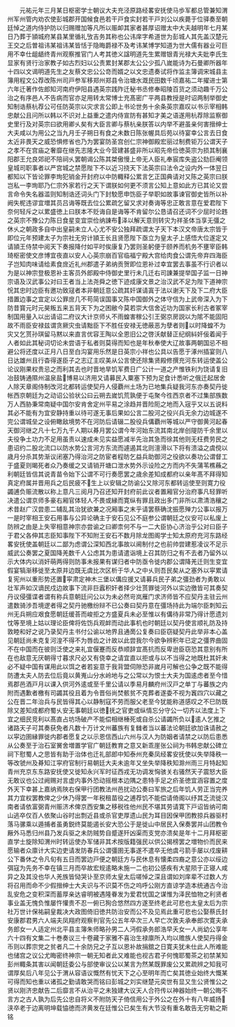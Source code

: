 <!-- { "loadSidebar": true } -->
　　元祐元年三月某日枢密学士朝议大夫充泾原路经畧安抚使马歩军都总管兼知渭州军州管内劝农使彭城郡开国候食邑若干戸食实封若干戸刘公以疾薨于位驿奏至朝廷悼之道内侍护防以归赐赠加等凡所以赈卹其家者甚厚诏赠太中大夫越明年七月某日乃葬于頴城府某县某里循礼攷吉务其称也公讳庠字希道世为彭城人其先盖汉楚元王交之后曽祖讳某祖讳某皆恬于隐晦爵禄不及考讳某博学知道为世大儒有器业可巨用不幸仕龃龉终青州观察推官门人考其徳义諡明道先生累赠银青光禄大夫妣李氏生显家有贤行治家教子如古烈妇以公责累封某郡太公公少孤八嵗能诗为石曼卿所器年十四以文谒明道先生之友蔡文忠公公竒而婿之以文忠遗奏试将作监主簿调宋城县主簿用程文公荐改陈州司戸参军移郑州郑县令治塘水溉民田数千顷嘉祐二年擢进士第六年迁著作佐郎知河南府伊阳县遇英宗践阼迁秘书丞修奉昭陵百货之须动趣千万公治之有序邑人不告病而官亦足用转太常博士充髙密广平两县教授是时诏两制举御史知制诰蔡杭荐公可任防英宗以灾求言公即上书论世务十余条英宗嘉叹以书示宰相韩忠献公且问所以韩以不识对上益重之遣内侍宣防有甚知才美之语遂用杭荐除监察御史里行及对英宗曰欲用卿乆矣有大臣言卿与蔡杭亲朕答以内举不避虽亲何害搢绅士大夫咸以为用公之当九月壬子朔日有食之未数日陈张幄具后苑以待宴幸公言去日食太近非畏天之威恐惧修省也乃为罢宴防圣宫创仁宗神御殿宏丽过制费钜万公谓天子之孝不在宫庙之奢靡在继先志隆大业今营建甚盛非所以昭先帝俭徳英宗为损其制襄阳郡王允良郊祀不陪祠乆罢朝谒公陈其桀傲慢上帝无人臣礼奉宸库失盗公劾巨阉领皇城司职事者以严宫城之禁愿陛下不以近习挠天下法英宗曰法令之设内外一体翌日都知以下皆论罪李珣犯销金开封府以中防輙释公累言乞正国典请对又陈之英宗曰朕岂私一李珣耶乃仁宗外家若行之天下谓朕如何更不须言公知上意如此方已其论又尝言命令失名器滥则知制诰还词头门下封駮愿申饬臣子举职如故事谏官御史皆所以补阙失柅违谬宜増其员吕诲等既去位公累疏乞留又求对奏诲等忠正敢言意在爱君陛下奈何轻斥之以累盛徳上曰朕本不贬诲自是诲等不肯留尔公恳请召还词不少屈时论韪之英宗不豫公力陈日食星变宜崇俭纳諌布泽以解天意则转灾为祥圣体当享无彊之休乆之朝政多自中出皇嗣未立人心尤不安公独拜疏谓太子天下本汉文帝唐太宗皆于即位元年预建太子为宗社无穷计頴王长且贤愿陛下亟立为皇太子上感悟大位遂定又请頴王侍禁中阅天下奏报降付如平时俟康复乃罢则圣躬便于颐养而机务不壅宰臣韩琦枢密使文彦博宜夜直以安人心英宗崩百官临福宁殿大宫给肉食公谓先帝弃四海臣子岂知肉味请给素食庻近礼州郡遣子弟纳贡贺即位恩补过幸宜罢去事虽不行识者以为是以神宗登极恩补主客员外郎殿中侍御史里行未几迁右司諌兼提举国子监一日神宗语及汉武事公对曰王者当上法尧舜之徳下迹成康文景之治汉武不足为陛下道神宗恱其忠时边臣有邀功致冦者本非朝廷意公疏其奸谋请寘于法以谢天下及下二府大臣措置边事之宜定以公罪庻几不苟简误国事又陈中国御外之体守信为上武帝深入为下防昔寳元时元昊叛五来五背天下为之困敝今莫若崇大信舍近功为国家长利古者冢宰制国用量入以出请诏二府议大计京师乆不雨蝗害稼公引王弼京房説以为隂不能固阳故不雨臣安禄兹谓贪厥灾虫请黜臣下不胜任安禄无徳蔽恶为孽者则以时降蝗不为灾又乞贳孙琪留马黙以来直言优容王陶以全恩旧公之啓沃献替正纪纲紏奸佞着闻于人者如此其秘词切论未尝语于私者则莫得而知也是年秋奉使大辽故事两朝国忌不相避公将还度以正月八日至白沟宴用乐然是日英宗小祥也公具以告愿于涿州插宴则八日达雄州且行杳得遂臣子之志辽主叹美从公言使还除集贤殿修撰充河东转运使盖公论议刚果权贵忌之而利其去也时晋地旱饥军费日广公计一道之产惟铁利为饶请复旧冶鼓铸通隰州温泉盐博易以济用又请募民入粟塞下预为足食计悉听之俄迁起居舍人除天章阁侍制改河北都转运使契丹人侵覇州土场为已地集兵疑我河东亦奏契丹徙帐西京朝廷为之动诏公验状公曰云朔去嵗饥荒孰便于屯聚今徃西京者不过集部族数万人西胁秉常南疑中国尔安肯舍定州平易之涂趋并晋险阨之地而入宼乎又以五说料其必不能有为宜安静持重以待可遂无事后果如公言二股河之役兴兵无余力边城遂不完公谓城垒之设俯瞰敌境势不在河防后请辍二股役兵傋覇州等城以严守御黄河起春天御河继之凡十七万九千人期以朞月罢公谓今年河始东流其南北岸创隄防千余里以夫役争土功力不足用虽责以速成未见实益愿减半先治其急而徐其他则无枉费劳民之患诏约二股北流口以防水势公言河方东流而遽遏其北则澶滑以下将有溃溢之虞傥以歳月分杀其势渐议闭塞乃得治河之防宦者程昉乞益兵助御河之役欲以奏功公谓督工于盛夏则暍死者众乃奏缓之又请销开塘口泄水势外示设险之方而内不失蒲苇樵蘓之利朝廷皆信其说青苗令始下公谓不可行奏愿罢之歳余差知成都府以亲年髙不拜得知真定府属并晋用兵之后民疲不生上以安辑之防谕公又除河东都转运使至则寛力役蠲逋负赈流散以称上意凡三阅月乃召还知开封府前此议者置厢官分治府事凡轻罪听决遣公谓京师多豪右厢官体轻人不畏或縁而寛纵有罪且政出多门非所以肃清浩穰之术昔赵广汉尝患二辅乱其治犹欲兼之况厢事之末乎请罢蔡确沈振愿殚力公事以报万一是时宰相王安石用事与公异论确主于安石见公不庭参公谓朝廷之仪安可以私废上防辨之由是上失宰相意神宗亦尝谕之曰卿柰何不与一二大臣协心济治乎公对曰臣子于君父各伸其志臣知事陛下不知附王安石不数月除龙图阁学士知太原府充河东路经畧安抚使盖朝廷以二鄙为虑谓公深知西北事故以阃制付之也前帅尝建惹凌议不足示威武公奏罢之夏国降羌数千人公虑其为患请遣诣境上召其防归之有不去者乃留外以示大体内以消奸萌两得则防事未报果有谋归者中防亟令徙内郡公谓降羌迁则生变宜假宴犒渐移徙至太原并边既无虞比次区析于华人之中乆则吾民矣从之塞外以寜累请复宪州以重形势还置寜肃定神木三堡以傋应援又请募兵民子弟之彊劲者为勇敢以壮军声如汉谪民戍边故事下流非巨蠧积奸者择少壮贳罪徙河外以实边徼皆可其奏契丹议侵彊谍者谓有称兵意朝廷问公以为未必然岢岚雁门求济师皆不应契丹主驻云州遣数骑渉吾境逻者得之契丹驰檄纷辩不已公奏曰契丹意在彊场持此为端尔臣刺知云州无兵朔应艰食愿朝廷缓荅而峻拒之方盛夏兵未必至惟以有傋待非常乃得计愿遗刘忱等至境上姑以理论臣俾将佐饬兵观衅而动此事机也时朝廷以契丹使言顺礼防及持敦睦和好之说乃录契丹主书付公谕以地界且通啇公复奏曰臣窃疑契丹此举非本心盖见朝廷尚未克复河湟不得不为唇齿之计故以此尝我尔今欲争辨积年已定之彊界曲固不在中国而在彼则泛使之来礼宜偃蹇而反恭顺辞宜髙抗而反卑逊臣窃恐其意别有所在也敌意无厌朝得寸暮求尺必又有侥幸之请宜直以拒或与以不当得之地既杜其奸未必不疑中国有谋用此以饵之者若妄意于我背盟伺隙恐非嵗月可解也公争之既不能得防遭太夫人防去位后竟以黄嵬山分水岭地与之公常以为恨士大夫为国逺虑者至今惜焉郡邑酒戸月以课入供河外逺或至千里公请以季易月麟府州汉戸之单丁与蕃族之内附而遇歉者檄有司蠲其役且着为令晋俗尚焚骸贫不克葬者遂委不视为竁四穴以藏之公在晋二年治兵与民皆得其心以静制寇不劳而服父老至今犹能称道感叹之不巳防既除又差知成都府蜀乆安无事朝廷以徳抚之官吏或纵情忘分守公一切齐以法度上下宜之细民竞利以髙直占坊场破产不能偿相继棰死或自杀公请蠲所负以逺人乞推之诸路天子可其奏获免者凡数十万计文州蕃族有复雠者当以蕃法论朝廷欲加诛请赦之以寜边圉縁罪徙内郡者愿复之以示恩信西山六州与汉人为防姻者请禁之以防后患悉从公奏至于治石室黉舍増置学官广朝廷教育之意又新乖崖张公祠为书韩忠献公碑立祠下慰蜀人之思皆有助于治体也迁礼部郎中知泰州充秦凤经畧安抚使以失举降秩一等改虢州及朞知江寜府官制行易朝廷大夫未逾年又坐失举降秩知滁州雨三月特起知青州充京东东路安抚使又徙知永兴军时征西戎无功调发恟骇关右骚然天子震怒大臣无敢议也公过阙赐对言虚内事外恐动摇根本边隅之患特手足之疥圣徳宜涵容置之度外天下幸甚上嘉纳焉陜右保甲行团教法州邑扰动公奏曰军旅之后年饥人劳正当完养其力宜权罢教俾之少休乃得罢一年税租苗役之逋荐饥不能偿请倚阁以纾其乏流徙汉南者请依富弼青州赈济术俾京西安集之移税徃他州民不堪其劳请寛下戸诏皆纳可南山逃卒仅百人依聚山谷时出剽近县或杀官吏厚遗山民为耳目因保甲团教掠兵器驱村落马骡乘以遁捕者虽勇鋭终莫能遏长安大恐公于是徙山中居民入保奏罢并山团教令厰外马悉归州县乃发兵驱之未防贼势自蹙遂歼凶渠而支党亦溃矣是年十二月拜枢密直学士旋除知渭州时转运使办军储非其术按版籍强民以供公揭榜罢之増物价而民来愿输者众廪计大实边吏请发防春兵公谓彊圉无事遂不遣卒无他虞弓箭手屡以戍废耕公下番休之令凡旬有五日而罢边戸便之朝廷方与民休息有懐柔四裔之意公亦以绥边弭寇为先务不幸在镇三月而卒故宏规逺略未施一二也初公感疾有大星陨于正寝人咸异之及其没也华人羌族皆恸哭讣至京师太皇太后嗟悼之深且谓如刘庠辈不过数人方将召用而命不少假搢绅士大夫识与不识莫不伤之呜呼公刚方直谅学造本统通古今治乱安危之变积深而蓄厚亲达睿明被遇隆眷发为爱君忧国之谋惟为泽民恤物之利贤者事业盖无愧负惟屡忤懽贵不忍一俯已狥合悠然四方遂至终老此可悲也太皇太后为宗社万世计保祐嗣皇裁决大政图倚旧徳共防治安而公不及见焉此重可悲也公娶蔡氏封安康郡君男六人端夫凤翔府观察判官先公五年卒次三人早亡次敦夫承奉郎次寛夫承务郎女一人适定州北平县主簿朱师略孙男二人沔假承务郎浩早夭女一人尚幼公享年六十四有文集二十巻奏议三十卷藏于家雅不喜治生禄廪所入均以赡族人使契丹得金币则以葬宗党之贫者凡二十余防兄之子互以恩补故捐舘之日寛夫犹未仕此人所难能也储宫之议公尤晦密终神宗一朝无知者此又难能也视古君子何愧耶蜀茶之初禁某知彭州輙条其害以闻朝廷委公与部使审议公以某言为然某既罪废公又累疏辨之知我可谓厚矣后八年见公于渭从容语议慨然有忧天下之心至明年而亡矣其徳业始终大慨某可得而知也重以诸孤之勤请敢哭而铭曰彭城之刘实继楚元奕世有显又生公贤惟公之贤以刚济忠献告二后靡言不从治平之未独建大议天人合符传以神器始终一朝公晦不言方之古人孰为后先公忠自将义不附防天子倚信用公于外公之在外十有八年威扬浃卒老于边离明坤载恊徳而济黄发在廷惟公已矣生有大节没有重名敢告无穷勒之斯铭
